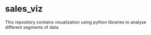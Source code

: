 # sales_viz
This repository contains visualization using python libraries to analyse different segments of data.
